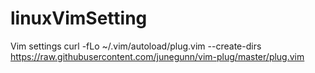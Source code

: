 # linuxVimSetting
Vim settings
curl -fLo ~/.vim/autoload/plug.vim --create-dirs \
    https://raw.githubusercontent.com/junegunn/vim-plug/master/plug.vim
